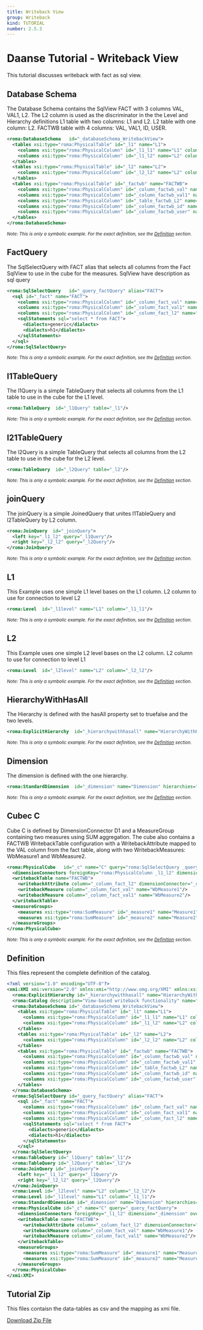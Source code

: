 ```yaml
---
title: Writeback View
group: Writeback
kind: TUTORIAL
number: 2.5.3
---
```

# Daanse Tutorial - Writeback View

This tutorial discusses writeback with fact as sql view.


## Database Schema

The Database Schema contains the
SqlView FACT with 3 columns VAL, VAL1, L2. The L2 column is used as the discriminator in the the Level and Hierarchy definitions
L1 table with two columns: L1 and L2.
L2 table with one column: L2.
FACTWB table with 4 columns: VAL, VAL1, ID, USER.


```xml
<roma:DatabaseSchema   id="_databaseSchema_WritebackView">
  <tables xsi:type="roma:PhysicalTable" id="_l1" name="L1">
    <columns xsi:type="roma:PhysicalColumn" id="_l1_l1" name="L1" columnSize="100"/>
    <columns xsi:type="roma:PhysicalColumn" id="_l1_l2" name="L2" columnSize="100"/>
  </tables>
  <tables xsi:type="roma:PhysicalTable" id="_l2" name="L2">
    <columns xsi:type="roma:PhysicalColumn" id="_l2_l2" name="L2" columnSize="100"/>
  </tables>
  <tables xsi:type="roma:PhysicalTable" id="_factwb" name="FACTWB">
    <columns xsi:type="roma:PhysicalColumn" id="_column_factwb_val" name="VAL" type="Integer"/>
    <columns xsi:type="roma:PhysicalColumn" id="_column_factwb_val1" name="VAL1" type="Integer"/>
    <columns xsi:type="roma:PhysicalColumn" id="_table_factwb_L2" name="L2" columnSize="100"/>
    <columns xsi:type="roma:PhysicalColumn" id="_column_factwb_id" name="ID" columnSize="100"/>
    <columns xsi:type="roma:PhysicalColumn" id="_column_factwb_user" name="USER" columnSize="100"/>
  </tables>
</roma:DatabaseSchema>

```
*<small>Note: This is only a symbolic example. For the exact definition, see the [Definition](#definition) section.</small>*
## FactQuery

The SqlSelectQuery with FACT alias that selects all columns from the Fact SqlView to use in the cube for the measures. SqlView have description as sql query


```xml
<roma:SqlSelectQuery   id="_query_factQuery" alias="FACT">
  <sql id="_fact" name="FACT">
    <columns xsi:type="roma:PhysicalColumn" id="_column_fact_val" name="VAL" type="Integer"/>
    <columns xsi:type="roma:PhysicalColumn" id="_column_fact_val1" name="VAL1" type="Integer"/>
    <columns xsi:type="roma:PhysicalColumn" id="_column_fact_l2" name="L2" columnSize="100"/>
    <sqlStatements sql="select * from FACT">
      <dialects>generic</dialects>
      <dialects>h1</dialects>
    </sqlStatements>
  </sql>
</roma:SqlSelectQuery>

```
*<small>Note: This is only a symbolic example. For the exact definition, see the [Definition](#definition) section.</small>*
## l1TableQuery

The l1Query is a simple TableQuery that selects all columns from the L1 table to use in the cube for the L1 level.


```xml
<roma:TableQuery  id="_l1Query" table="_l1"/>

```
*<small>Note: This is only a symbolic example. For the exact definition, see the [Definition](#definition) section.</small>*
## l21TableQuery

The l2Query is a simple TableQuery that selects all columns from the L2 table to use in the cube for the L2 level.


```xml
<roma:TableQuery  id="_l2Query" table="_l2"/>

```
*<small>Note: This is only a symbolic example. For the exact definition, see the [Definition](#definition) section.</small>*
## joinQuery

The joinQuery is a simple JoinedQuery that unites l1TableQuery and l2TableQuery by L2 column.


```xml
<roma:JoinQuery  id="_joinQuery">
  <left key="_l1_l2" query="_l1Query"/>
  <right key="_l2_l2" query="_l2Query"/>
</roma:JoinQuery>

```
*<small>Note: This is only a symbolic example. For the exact definition, see the [Definition](#definition) section.</small>*
## L1

This Example uses one simple L1 level bases on the L1 column. L2 column to use for connection to level L2


```xml
<roma:Level  id="_l1level" name="L1" column="_l1_l1"/>

```
*<small>Note: This is only a symbolic example. For the exact definition, see the [Definition](#definition) section.</small>*
## L2

This Example uses one simple L2 level bases on the L2 column. L2 column to use for connection to level L1


```xml
<roma:Level  id="_l2level" name="L2" column="_l2_l2"/>

```
*<small>Note: This is only a symbolic example. For the exact definition, see the [Definition](#definition) section.</small>*
## HierarchyWithHasAll

The Hierarchy is defined with the hasAll property set to truefalse and the two levels.


```xml
<roma:ExplicitHierarchy  id="_hierarchywithhasall" name="HierarchyWithHasAll" primaryKey="_l1_l2" query="_joinQuery" levels="_l1level _l2level"/>

```
*<small>Note: This is only a symbolic example. For the exact definition, see the [Definition](#definition) section.</small>*
## Dimension

The dimension is defined with the one hierarchy.


```xml
<roma:StandardDimension  id="_dimension" name="Dimension" hierarchies="roma:ExplicitHierarchy _hierarchywithhasall"/>

```
*<small>Note: This is only a symbolic example. For the exact definition, see the [Definition](#definition) section.</small>*
## Cubec C 

Cube C is defined by DimensionConnector D1 and a MeasureGroup containing two measures using SUM aggregation.
The cube also contains a FACTWB WritebackTable configuration with a WritebackAttribute mapped to the VAL column from the fact table, along with two WritebackMeasures: WbMeasure1 and WbMeasure2.


```xml
<roma:PhysicalCube   id="_c" name="C" query="roma:SqlSelectQuery _query_factQuery">
  <dimensionConnectors foreignKey="roma:PhysicalColumn _l1_l2" dimension="roma:StandardDimension _dimension" overrideDimensionName="D1" id="_d1"/>
  <writebackTable name="FACTWB">
    <writebackAttribute column="_column_fact_l2" dimensionConnector="_d1"/>
    <writebackMeasure column="_column_fact_val" name="WbMeasure1"/>
    <writebackMeasure column="_column_fact_val1" name="WbMeasure2"/>
  </writebackTable>
  <measureGroups>
    <measures xsi:type="roma:SumMeasure" id="_measure1" name="Measure1" column="_column_fact_val"/>
    <measures xsi:type="roma:SumMeasure" id="_measure2" name="Measure2" column="_column_fact_val1"/>
  </measureGroups>
</roma:PhysicalCube>

```
*<small>Note: This is only a symbolic example. For the exact definition, see the [Definition](#definition) section.</small>*

## Definition

This files represent the complete definition of the catalog.

```xml
<?xml version="1.0" encoding="UTF-8"?>
<xmi:XMI xmi:version="2.0" xmlns:xmi="http://www.omg.org/XMI" xmlns:xsi="http://www.w3.org/2001/XMLSchema-instance" xmlns:roma="https://www.daanse.org/spec/org.eclipse.daanse.rolap.mapping">
  <roma:ExplicitHierarchy id="_hierarchywithhasall" name="HierarchyWithHasAll" primaryKey="_l1_l2" query="_joinQuery" levels="_l1level _l2level"/>
  <roma:Catalog description="View-based writeback functionality" name="Daanse Tutorial - Writeback View" cubes="_c" dbschemas="_databaseSchema_WritebackView"/>
  <roma:DatabaseSchema id="_databaseSchema_WritebackView">
    <tables xsi:type="roma:PhysicalTable" id="_l1" name="L1">
      <columns xsi:type="roma:PhysicalColumn" id="_l1_l1" name="L1" columnSize="100"/>
      <columns xsi:type="roma:PhysicalColumn" id="_l1_l2" name="L2" columnSize="100"/>
    </tables>
    <tables xsi:type="roma:PhysicalTable" id="_l2" name="L2">
      <columns xsi:type="roma:PhysicalColumn" id="_l2_l2" name="L2" columnSize="100"/>
    </tables>
    <tables xsi:type="roma:PhysicalTable" id="_factwb" name="FACTWB">
      <columns xsi:type="roma:PhysicalColumn" id="_column_factwb_val" name="VAL" type="Integer"/>
      <columns xsi:type="roma:PhysicalColumn" id="_column_factwb_val1" name="VAL1" type="Integer"/>
      <columns xsi:type="roma:PhysicalColumn" id="_table_factwb_L2" name="L2" columnSize="100"/>
      <columns xsi:type="roma:PhysicalColumn" id="_column_factwb_id" name="ID" columnSize="100"/>
      <columns xsi:type="roma:PhysicalColumn" id="_column_factwb_user" name="USER" columnSize="100"/>
    </tables>
  </roma:DatabaseSchema>
  <roma:SqlSelectQuery id="_query_factQuery" alias="FACT">
    <sql id="_fact" name="FACT">
      <columns xsi:type="roma:PhysicalColumn" id="_column_fact_val" name="VAL" type="Integer"/>
      <columns xsi:type="roma:PhysicalColumn" id="_column_fact_val1" name="VAL1" type="Integer"/>
      <columns xsi:type="roma:PhysicalColumn" id="_column_fact_l2" name="L2" columnSize="100"/>
      <sqlStatements sql="select * from FACT">
        <dialects>generic</dialects>
        <dialects>h1</dialects>
      </sqlStatements>
    </sql>
  </roma:SqlSelectQuery>
  <roma:TableQuery id="_l1Query" table="_l1"/>
  <roma:TableQuery id="_l2Query" table="_l2"/>
  <roma:JoinQuery id="_joinQuery">
    <left key="_l1_l2" query="_l1Query"/>
    <right key="_l2_l2" query="_l2Query"/>
  </roma:JoinQuery>
  <roma:Level id="_l2level" name="L2" column="_l2_l2"/>
  <roma:Level id="_l1level" name="L1" column="_l1_l1"/>
  <roma:StandardDimension id="_dimension" name="Dimension" hierarchies="_hierarchywithhasall"/>
  <roma:PhysicalCube id="_c" name="C" query="_query_factQuery">
    <dimensionConnectors foreignKey="_l1_l2" dimension="_dimension" overrideDimensionName="D1" id="_d1"/>
    <writebackTable name="FACTWB">
      <writebackAttribute column="_column_fact_l2" dimensionConnector="_d1"/>
      <writebackMeasure column="_column_fact_val" name="WbMeasure1"/>
      <writebackMeasure column="_column_fact_val1" name="WbMeasure2"/>
    </writebackTable>
    <measureGroups>
      <measures xsi:type="roma:SumMeasure" id="_measure1" name="Measure1" column="_column_fact_val"/>
      <measures xsi:type="roma:SumMeasure" id="_measure2" name="Measure2" column="_column_fact_val1"/>
    </measureGroups>
  </roma:PhysicalCube>
</xmi:XMI>

```



## Tutorial Zip
This files contaisn the data-tables as csv and the mapping as xmi file.

<a href="./zip/tutorial.writeback.view.zip" download>Download Zip File</a>
